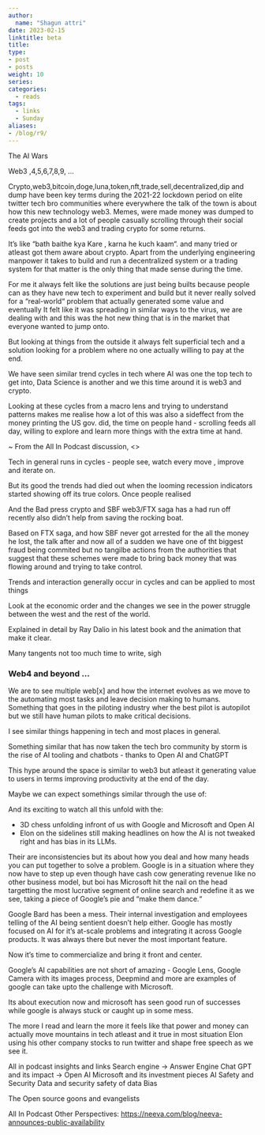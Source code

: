```yaml
---
author:
  name: "Shagun attri"
date: 2023-02-15
linktitle: beta
title: 
type:
- post
- posts
weight: 10
series:
categories:
  - reads
tags:
  - links
  - Sunday
aliases:
- /blog/r9/
---
```


The AI Wars

Web3 ,4,5,6,7,8,9, …

Crypto,web3,bitcoin,doge,luna,token,nft,trade,sell,decentralized,dip and dump have been key terms during the 2021-22 lockdown period on elite twitter tech bro communities where everywhere the talk of the town is about how this new technology web3.
Memes, were made money was dumped to create projects and a lot of people casually scrolling through their social feeds got into the web3 and trading crypto for some returns.

It’s like “bath baithe kya Kare , karna he kuch kaam“. and many tried or atleast got them aware about crypto.
Apart from the underlying engineering manpower it takes to build and run a decentralized system or a trading system for that matter is the only thing that made sense during the time.

For me it always felt like the solutions are just being builts because people can as they have new tech to experiment and build but it never really solved for a “real-world“ problem that actually generated some value and eventually
It felt like it was spreading in similar ways to the virus, we are dealing with and this was the hot new thing that is in the market that everyone wanted to jump onto.

But looking at things from the outside it always felt superficial tech and a solution looking for a problem where no one actually willing to pay at the end.

We have seen similar trend cycles in tech where AI was one the top tech to get into, Data Science is another and we this time around it is web3 and crypto.

Looking at these cycles from a macro lens and trying to understand patterns makes me realise how a lot of this was also a sideffect from the money printing the US gov. did, the time on people hand - scrolling feeds all day, willing to explore and learn more things with the extra time at hand.

~ From the All In Podcast discussion,
<>

Tech in general runs in cycles - people see, watch every move , improve and iterate on.

But its good the trends had died out when the looming recession indicators started showing off its true colors. Once people realised 

And the Bad press crypto and SBF web3/FTX saga has a had run off recently also didn’t help from saving the rocking boat.

Based on FTX saga, and how SBF never got arrested for the all the money he lost, the talk after and now all of a sudden we have one of tht biggest fraud being commited but no tangilbe actions from the authorities that suggest that these schemes were made to bring back money that was flowing around and trying to take control.

Trends and interaction generally occur in cycles and can be applied to most things

Look at the economic order and the changes we see in the power struggle between the west and the rest of the world.

Explained in detail by Ray Dalio in his latest book and the animation that make it clear.

Many tangents not too much time to write, sigh

### Web4 and beyond …
We are to see multiple web[x] and how the internet evolves as we move to the automating most tasks and leave decision making to humans. Something that goes in the piloting industry wher the best pilot is autopilot but we still have human pilots to make critical decisions.

I see similar things happening in tech and most places in general.

Something similar that has now taken the tech bro community by storm is the rise of AI tooling and chatbots - thanks to Open AI and ChatGPT

This hype around the space is similar to web3 but atleast it generating value to users in terms improving productivity at the end of the day.

Maybe we can expect somethings similar through the use of:

And its exciting to watch all this unfold with the:
- 3D chess unfolding infront of us with Google and Microsoft and Open AI
- Elon on the sidelines still making headlines on how the AI is not tweaked right and has bias in its LLMs.

Their are inconsistencies but its about how you deal and how many heads you can put together to solve a problem.
Google is in a situation where they now have to step up even though have cash cow generating revenue like no other business model, but boi has Microsoft hit the nail on the head targetting the most lucrative segment of online search and redefine it as we see, taking a piece of Google’s pie and “make them dance.“

Google Bard has been a mess. Their internal investigation and employees telling of the AI being sentient doesn’t help either.
Google has mostly focused on AI for it’s at-scale problems and integrating it across Google products. It was always there but never the most important feature.

Now it’s time to commercialize and bring it front and center.

Google’s AI capabilities are not short of amazing - Google Lens, Google Camera with its images process, Deepmind and more are examples of google can take upto the challenge with Microsoft.

Its about execution now and microsoft has seen good run of successes while google is always stuck or caught up in some mess.

The more I read and learn the more it feels like that power and money can actually move mountains in tech atleast and it true in most situation
Elon using his other company stocks to run twitter and shape free speech as we see it.





All in podcast insights and links
Search engine → Answer Engine
Chat GPT and its impact → Open AI
Microsoft and its investment pieces
AI Safety and Security
Data and security
safety of data
Bias

The Open source goons and evangelists


All In Podcast
Other Perspectives: 
https://neeva.com/blog/neeva-announces-public-availability

